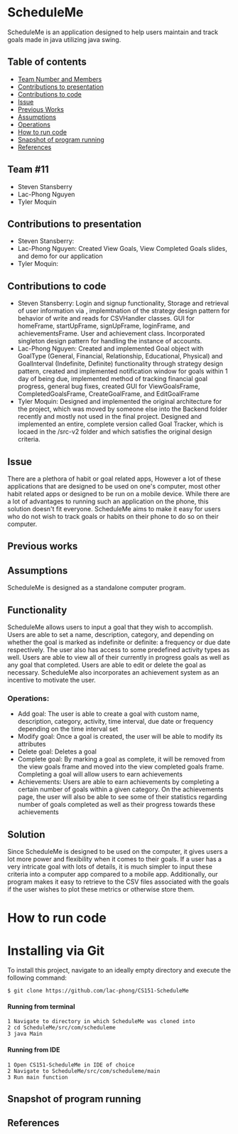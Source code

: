 # ScheduleMe
ScheduleMe is an application designed to help users maintain and track goals made in java utilizing java swing.
## Table of contents
* [Team Number and Members](#Team-#11)
* [Contributions to presentation](#Contributions-to-presentation)
* [Contributions to code](#Contributions-to-code)
* [Issue](#Issue)
* [Previous Works](#Previous-works)
* [Assumptions](#Assumptions)
* [Operations](#Operations)
* [How to run code](#How-to-run-code)
* [Snapshot of program running](#Snapshot-of-program-running)
* [References](#References)


## Team #11
* Steven Stansberry
* Lac-Phong Nguyen
* Tyler Moquin

## Contributions to presentation
* Steven Stansberry:
* Lac-Phong Nguyen: Created View Goals, View Completed Goals slides, and demo for our application
* Tyler Moquin: 

## Contributions to code
* Steven Stansberry: Login and signup functionality, Storage and retrieval of user information via
, implemtnation of the strategy design pattern for behavior of write and reads for CSVHandler classes.
  GUI for homeFrame, startUpFrame, signUpFrame, loginFrame, and achievementsFrame. User and
  achievement class. Incorporated singleton design pattern for handling the instance of accounts.
* Lac-Phong Nguyen: Created and implemented Goal object with GoalType (General, Financial, Relationship, Educational, Physical) and GoalInterval (Indefinite, Definite) functionality through strategy design pattern, created and implemented notification window for goals within 1 day of being due, implemented method of tracking financial goal progress, general bug fixes, created GUI for ViewGoalsFrame, CompletedGoalsFrame, CreateGoalFrame, and EditGoalFrame
* Tyler Moquin: Designed and implemented the original architecture for the project, which was moved by someone else into the Backend folder recently and mostly not used in the final project. Designed and implemented an entire, complete version called Goal Tracker, which is locaed in the /src-v2 folder and which satisfies the original design criteria.

## Issue
There are a plethora of habit or goal related apps, However
a lot of these applications that are designed to be used on one's computer, most
other habit related apps or designed to be run on a mobile device.
While there are a lot of advantages to running such an application on the phone,
this solution doesn't fit everyone. ScheduleMe aims to make it easy for users
who do not wish to track goals or habits on their phone to do so on their 
computer.

## Previous works

## Assumptions
ScheduleMe is designed as a standalone computer program.

## Functionality
ScheduleMe allows users to input a goal that they wish to accomplish. Users are
able to set a name, description, category, and depending on whether the goal is 
marked as indefinite or definite: a frequency or due date respectively. The user 
also has access to some predefined activity types as well. Users 
are able to view all of their currently in progress goals as well as any goal
that completed. Users are able to edit or delete the goal as necessary. ScheduleMe
also incorporates an achievement system as an incentive to motivate the user.

### Operations:
- Add goal: The user is able to create a goal with custom name, description,
category, activity, time interval, due date or frequency depending on the 
time interval set
- Modify goal: Once a goal is created, the user will be able to modify its attributes
- Delete goal: Deletes a goal
- Complete goal: By marking a goal as complete, it will be removed from the view goals frame
and moved into the view completed goals frame. Completing a goal will allow users to earn achievements
- Achievements: Users are able to earn achievements by completing a certain number of 
goals within a given category. On the achievements page, the user will also be able to see
some of their statistics regarding number of goals completed as well as their progress
towards these achievements

## Solution
Since ScheduleMe is designed to be used on the computer, it gives users a 
lot more power and flexibility when it comes to their goals. If a user has 
a very intricate goal with lots of details, it is much simpler to input these
criteria into a computer app compared to a mobile app. Additionally, our program
makes it easy to retrieve to the CSV files associated with the goals if the user
wishes to plot these metrics or otherwise store them.
# How to run code

# Installing via Git
To install this project, navigate to an ideally empty directory and
execute the following command:

    $ git clone https://github.com/lac-phong/CS151-ScheduleMe
    

#### Running from terminal
```
1 Navigate to directory in which ScheduleMe was cloned into
2 cd ScheduleMe/src/com/scheduleme
3 java Main

```
#### Running from IDE
```
1 Open CS151-ScheduleMe in IDE of choice
2 Navigate to ScheduleMe/src/com/scheduleme/main
3 Run main function

```

## Snapshot of program running

## References

